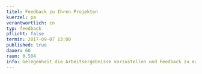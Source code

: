 ```yaml
---
titel: Feedback zu Ihren Projekten
kuerzel: pa
verantwortlich: cn
typ: feedback
pflicht: false
termin: 2017-09-07 13:00
published: true
dauer: 60
raum: 0.504
info: Gelegenheit die Arbeitsergebnisse vorzustellen und Feedback zu erhalten.
---
```




